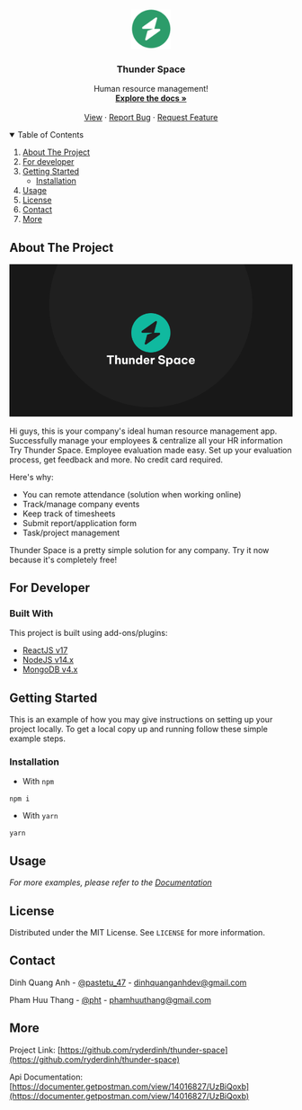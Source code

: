 <!-- PROJECT LOGO -->
<br />
<p align="center">
  <a href="">
    <img src="./client/src/assets/images/icons/newlogo-logo.svg" alt="Logo" width="70">
  </a>

  <h3 align="center" style="font-weight: bold">Thunder Space</h3>

  <p align="center">
    Human resource management!
    <br />
    <a href="https://hrmdoc.vercel.app/"><strong>Explore the docs »</strong></a>
    <br />
    <br />
    <a href="https://github.com/ryderdinh/thunder-space">View</a>
    ·
    <a href="https://github.com/ryderdinh/thunder-space/issues">Report Bug</a>
    ·
    <a href="https://github.com/ryderdinh/thunder-space/issues">Request Feature</a>
  </p>
</p>

<!-- TABLE OF CONTENTS -->
<details open="open">
  <summary>Table of Contents</summary>
  <ol>
    <li>
      <a href="#about-the-project">About The Project</a>
    </li>
    <li>
      <a href="#for-developer">For developer</a>
    </li>
    <li>
      <a href="#getting-started">Getting Started</a>
      <ul>
        <li><a href="#installation">Installation</a></li>
      </ul>
    </li>
    <li><a href="#">Usage</a></li>
    <li><a href="#license">License</a></li>
    <li><a href="#contact">Contact</a></li>
    <li><a href="#more">More</a></li>
  </ol>
</details>

<!-- ABOUT THE PROJECT -->

## About The Project

<p align="center">
  <a href="">
  <img src="./client/public/images/banner.png" alt="Banner">
  </a>
</p>

Hi guys, this is your company's ideal human resource management app. Successfully manage your employees & centralize all your HR information Try Thunder Space. Employee evaluation made easy. Set up your evaluation process, get feedback and more. No credit card required.

Here's why:

- You can remote attendance (solution when working online)
- Track/manage company events
- Keep track of timesheets
- Submit report/application form
- Task/project management

Thunder Space is a pretty simple solution for any company. Try it now because it's completely free!

## For Developer

### Built With

This project is built using add-ons/plugins:

- [ReactJS v17](https://reactjs.org/)
- [NodeJS v14.x](https://nodejs.org/en/)
- [MongoDB v4.x](https://mongodb.github.io/node-mongodb-native/4.1/)

<!-- GETTING STARTED -->

## Getting Started

This is an example of how you may give instructions on setting up your project locally.
To get a local copy up and running follow these simple example steps.

### Installation

- With `npm`

```zh
npm i
```

- With `yarn`

```zh
yarn
```

<!-- USAGE EXAMPLES -->

## Usage

_For more examples, please refer to the [Documentation](https://thunderspace.netlify.app/documentation)_

<!-- LICENSE -->

## License

Distributed under the MIT License. See `LICENSE` for more information.

<!-- CONTACT -->

## Contact

Dinh Quang Anh - [@pastetu_47](https://twitter.com/pastetu_47) - dinhquanganhdev@gmail.com

Pham Huu Thang - [@pht](https://twitter.com/pht) - phamhuuthang@gmail.com

## More

Project Link: [https://github.com/ryderdinh/thunder-space](https://github.com/ryderdinh/thunder-space)

Api Documentation: [https://documenter.getpostman.com/view/14016827/UzBiQoxb](https://documenter.getpostman.com/view/14016827/UzBiQoxb)

[contributors-shield]: https://img.shields.io/github/contributors/ryderdinh/thunder-space.svg?style=for-the-badge
[contributors-url]: https://github.com/ryderdinh/thunder-space/graphs/contributors
[forks-shield]: https://img.shields.io/github/forks/ryderdinh/thunder-space.svg?style=for-the-badge
[forks-url]: https://github.com/ryderdinh/thunder-space/network/members
[stars-shield]: https://img.shields.io/github/stars/ryderdinh/thunder-space.svg?style=for-the-badge
[stars-url]: https://github.com/ryderdinh/thunder-space/stargazers
[issues-shield]: https://img.shields.io/github/issues/ryderdinh/thunder-space.svg?style=for-the-badge
[issues-url]: https://github.com/ryderdinh/thunder-space/issues
[license-shield]: https://img.shields.io/github/license/ryderdinh/thunder-space.svg?style=for-the-badge
[license-url]: https://github.com/ryderdinh/thunder-space/blob/master/LICENSE.txt
[product-screenshot]: images/screenshot.png
